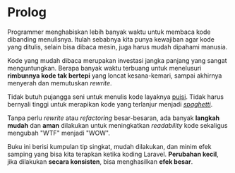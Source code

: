 # Prolog

Programmer menghabiskan lebih banyak waktu untuk membaca kode dibanding menulisnya. Itulah sebabnya kita punya kewajiban agar kode yang ditulis, selain bisa dibaca mesin, juga harus mudah dipahami manusia. 

Kode yang mudah dibaca merupakan investasi jangka panjang yang sangat menguntungkan. Berapa banyak waktu terbuang untuk menelusuri **rimbunnya kode tak bertepi** yang loncat kesana-kemari, sampai akhirnya menyerah dan memutuskan *rewrite*.

Tidak butuh pujangga seni untuk menulis kode layaknya [puisi](https://www.quora.com/What-is-the-origin-of-the-phrase-Code-is-Poetry). Tidak harus bernyali tinggi untuk merapikan kode yang terlanjur menjadi [*spaghetti*](https://en.wikipedia.org/wiki/Spaghetti_code).

Tanpa perlu *rewrite* atau *refactoring* besar-besaran, ada banyak **langkah mudah** dan **aman** dilakukan untuk meningkatkan *readability* kode sekaligus mengubah "WTF" menjadi "WOW".

Buku ini berisi kumpulan tip singkat, mudah dilakukan, dan minim efek samping yang bisa kita terapkan ketika koding Laravel. **Perubahan kecil**, jika dilakukan **secara konsisten**, bisa menghasilkan **efek besar**.
